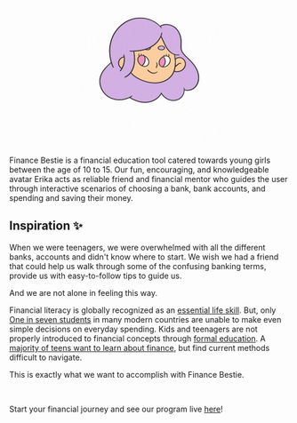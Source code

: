 
<p align="center">
  <img width="250" height="250" src="./public/images/logo_white.gif" alt="Finance Bestie">
</p>

Finance Bestie is a financial education tool catered towards young girls between the age of 10 to 15. Our fun, encouraging, and knowledgeable avatar Erika acts as reliable friend and financial mentor who guides the user through interactive scenarios of choosing a bank, bank accounts, and spending and saving their money.

## Inspiration ✨

When we were teenagers, we were overwhelmed with all the different banks, accounts and didn't know where to start. We wish we had a friend that could help us walk through some of the confusing banking terms, provide us with easy-to-follow tips to guide us.

And we are not alone in feeling this way.

Financial literacy is globally recognized as an [essential life skill](https://www.oecd-ilibrary.org/education/pisa-2015-results-volume-iv_9789264270282-en;jsessionid=e9NkhlsApFk8Pmw38RWJX2eZ.ip-10-240-5-30). But, only [One in seven students](https://www.oecd.org/daf/fin/financial-education/many-15-year-olds-struggle-with-financial-literacy-according-to-oecd-pisa-report.htm) in many modern countries are unable to make even simple decisions on everyday spending. Kids and teenagers are not properly introduced to financial concepts through [formal education](https://youth.gov/youth-topics/financial-capability-literacy/facts#_ftn3). A [majority of teens want to learn about finance](https://youth.gov/youth-topics/financial-capability-literacy/facts#_ftn3), but find current methods difficult to navigate.

This is exactly what we want to accomplish with Finance Bestie.

<br />

Start your financial journey and see our program live [here](https://finance-bestie.herokuapp.com)!

